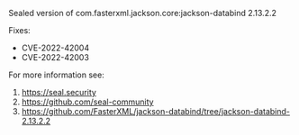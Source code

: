 Sealed version of com.fasterxml.jackson.core:jackson-databind 2.13.2.2

Fixes:
- CVE-2022-42004
- CVE-2022-42003

For more information see:
  1. https://seal.security
  2. https://github.com/seal-community
  3. https://github.com/FasterXML/jackson-databind/tree/jackson-databind-2.13.2.2
